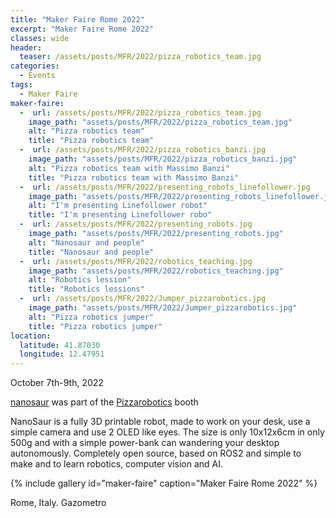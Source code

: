 ```yaml
---
title: "Maker Faire Rome 2022"
excerpt: "Maker Faire Rome 2022"
classes: wide
header:
  teaser: /assets/posts/MFR/2022/pizza_robotics_team.jpg
categories:
  - Events
tags:
  - Maker Faire
maker-faire:
  -  url: /assets/posts/MFR/2022/pizza_robotics_team.jpg
    image_path: "assets/posts/MFR/2022/pizza_robotics_team.jpg"
    alt: "Pizza robotics team"
    title: "Pizza robotics team"
  -  url: /assets/posts/MFR/2022/pizza_robotics_banzi.jpg
    image_path: "assets/posts/MFR/2022/pizza_robotics_banzi.jpg"
    alt: "Pizza robotics team with Massimo Banzi"
    title: "Pizza robotics team with Massimo Banzi"
  -  url: /assets/posts/MFR/2022/presenting_robots_linefollower.jpg
    image_path: "assets/posts/MFR/2022/presenting_robots_linefollower.jpg"
    alt: "I'm presenting Linefollower robot"
    title: "I'm presenting Linefollower robo"
  -  url: /assets/posts/MFR/2022/presenting_robots.jpg
    image_path: "assets/posts/MFR/2022/presenting_robots.jpg"
    alt: "Nanosaur and people"
    title: "Nanosaur and people"
  -  url: /assets/posts/MFR/2022/robotics_teaching.jpg
    image_path: "assets/posts/MFR/2022/robotics_teaching.jpg"
    alt: "Robotics lession"
    title: "Robotics lessions"
  -  url: /assets/posts/MFR/2022/Jumper_pizzarobotics.jpg
    image_path: "assets/posts/MFR/2022/Jumper_pizzarobotics.jpg"
    alt: "Pizza robotics jumper"
    title: "Pizza robotics jumper"
location:
  latitude: 41.87030
  longitude: 12.47951
---
```


October 7th-9th, 2022

[nanosaur](https://makerfairerome.eu/it/espositori/?edition=2022&exhibit=2220028) was part of the [Pizzarobotics](https://pizzarobotics.org) booth

NanoSaur is a fully 3D printable robot, made to work on your desk, use a simple camera and use 2 OLED like eyes. The size is only 10x12x6cm in only 500g and with a simple power-bank can wandering your desktop autonomously. Completely open source, based on ROS2 and simple to make and to learn robotics, computer vision and AI.

{% include gallery id="maker-faire" caption="Maker Faire Rome 2022" %}

Rome, Italy. Gazometro

